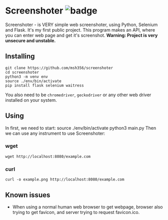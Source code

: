 # Screenshoter ![badge](https://badgen.net/badge/version/1.0)
Screenshoter - is VERY simple web screenshoter, using Python, Selenium and Flask. It's my first public project. This program makes an API, where you can enter web page and get it's screenshot. **Warning: Project is very unsecure and unstable.**
## Installing
    git clone https://github.com/msh356/screenshoter
    cd screenshoter
    python3 -m venv env
    source ./env/bin/activate
    pip install flask selenium waitress
You also need to be `chromedriver`, `geckodriver` or any other web driver installed on your system.
## Using
In first, we need to start:
    source ./env/bin/activate
    python3 main.py
Then we can use any instrument to use Screenshoter:
### wget
    wget http://localhost:8080/example.com
### curl
    curl -o example.png http://localhost:8080/example.com
## Known issues
* When using a normal human web browser to get webpage, browser also trying to get favicon, and server trying to request favicon.ico.
